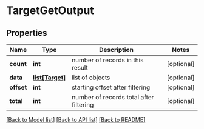 # TargetGetOutput

## Properties
Name | Type | Description | Notes
------------ | ------------- | ------------- | -------------
**count** | **int** | number of records in this result | [optional] 
**data** | [**list[Target]**](Target.md) | list of objects | [optional] 
**offset** | **int** | starting offset after filtering | [optional] 
**total** | **int** | number of records total after filtering | [optional] 

[[Back to Model list]](../README.md#documentation-for-models) [[Back to API list]](../README.md#documentation-for-api-endpoints) [[Back to README]](../README.md)


